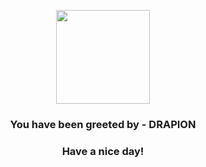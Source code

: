 <p align="center">
            <img src="https://raw.githubusercontent.com/PokeAPI/sprites/master/sprites/pokemon/452.png" width="150" height="150">
          </p>
          <h3 align="center">You have been greeted by - <b>DRAPION</b></h3>
          <h3 align="center">Have a nice day!</h3>
